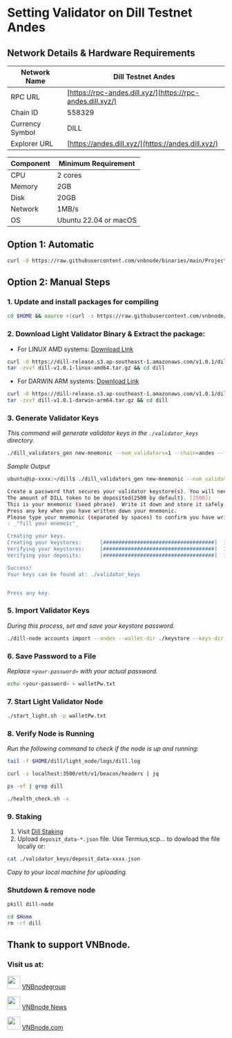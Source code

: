 # Setting Validator on Dill Testnet Andes

## Network Details & Hardware Requirements

| Network Name | Dill Testnet Andes |
| --- | --- |
| RPC URL | [https://rpc-andes.dill.xyz/](https://rpc-andes.dill.xyz/) |
| Chain ID | 558329 |
| Currency Symbol | DILL |
| Explorer URL | [https://andes.dill.xyz/](https://andes.dill.xyz/) |

| Component | Minimum Requirement |
| --- | --- |
| CPU | 2 cores |
| Memory | 2GB |
| Disk | 20GB |
| Network | 1MB/s |
| OS | Ubuntu 22.04 or macOS |

## Option 1: Automatic
```bash
curl -O https://raw.githubusercontent.com/vnbnode/binaries/main/Projects/Dill/light_auto.sh && chmod +x light_auto.sh && ./light_auto.sh
```
## Option 2: Manual Steps

### 1. Update and install packages for compiling
```bash
cd $HOME && source <(curl -s https://raw.githubusercontent.com/vnbnode/binaries/main/update-binary.sh)
```
### 2. Download Light Validator Binary & Extract the package:
- For LINUX AMD systems: [Download Link](https://dill-release.s3.ap-southeast-1.amazonaws.com/v1.0.1/dill-v1.0.1-linux-amd64.tar.gz)
```bash
curl -O https://dill-release.s3.ap-southeast-1.amazonaws.com/v1.0.1/dill-v1.0.1-linux-amd64.tar.gz
tar -zxvf dill-v1.0.1-linux-amd64.tar.gz && cd dill
```
- For DARWIN ARM systems: [Download Link](https://dill-release.s3.ap-southeast-1.amazonaws.com/v1.0.1/dill-v1.0.1-darwin-arm64.tar.gz)
```bash
curl -O https://dill-release.s3.ap-southeast-1.amazonaws.com/v1.0.1/dill-v1.0.1-darwin-arm64.tar.gz
tar -zxvf dill-v1.0.1-darwin-arm64.tar.gz && cd dill
```
### 3. Generate Validator Keys
_This command will generate validator keys in the `./validator_keys` directory._
```bash
./dill_validators_gen new-mnemonic --num_validators=1 --chain=andes --folder=./
```
_Sample Output_
```bash
ubuntu@ip-xxxx:~/dill$ ./dill_validators_gen new-mnemonic --num_validators=1 --chain=andes --folder=./

Create a password that secures your validator keystore(s). You will need to re-enter this to decrypt them when you setup your Dill validators.:
The amount of DILL token to be deposited(2500 by default). [2500]:
This is your mnemonic (seed phrase). Write it down and store it safely. It is the ONLY way to retrieve your deposit.
Press any key when you have written down your mnemonic.
Please type your mnemonic (separated by spaces) to confirm you have written it down. Note: you only need to enter the first 4 letters of each word if you'd prefer.
: _"fill your mnemoic"_

Creating your keys.
Creating your keystores:	  [####################################]  1/1
Verifying your keystores:	  [####################################]  1/1
Verifying your deposits:	  [####################################]  1/1

Success!
Your keys can be found at: ./validator_keys


Press any key.
```
### 5. Import Validator Keys
_During this process, set and save your keystore password._
```bash
./dill-node accounts import --andes --wallet-dir ./keystore --keys-dir validator_keys/ --accept-terms-of-use
```
### 6. Save Password to a File
_Replace `<your-password>` with your actual password._
```bash
echo <your-password> > walletPw.txt
```
### 7. Start Light Validator Node
```bash
./start_light.sh -p walletPw.txt
```
### 8. Verify Node is Running
_Run the following command to check if the node is up and running:_
```bash
tail -f $HOME/dill/light_node/logs/dill.log
```
```bash
curl -s localhost:3500/eth/v1/beacon/headers | jq
```
```bash
ps -ef | grep dill
```
```bash
./health_check.sh -v
```
### 9. Staking

1. Visit [Dill Staking](https://staking.dill.xyz/)
2. Upload `deposit_data-*.json` file.
Use Termius,scp... to dowload the file locally or:
```bash
cat ./validator_keys/deposit_data-xxxx.json
```
_Copy to your local machine for uploading._

### Shutdown & remove node
```bash
pkill dill-node
```
```bash
cd $Home
rm -rf dill
```
## Thank to support VNBnode.
### Visit us at:

<img src="https://user-images.githubusercontent.com/50621007/183283867-56b4d69f-bc6e-4939-b00a-72aa019d1aea.png" width="30"/> <a href="https://t.me/VNBnodegroup" target="_blank">VNBnodegroup</a>

<img src="https://user-images.githubusercontent.com/50621007/183283867-56b4d69f-bc6e-4939-b00a-72aa019d1aea.png" width="30"/> <a href="https://t.me/Vnbnode" target="_blank">VNBnode News</a>

<img src="https://github.com/vnbnode/binaries/blob/main/Logo/VNBnode.jpg" width="30"/> <a href="https://VNBnode.com" target="_blank">VNBnode.com</a>
